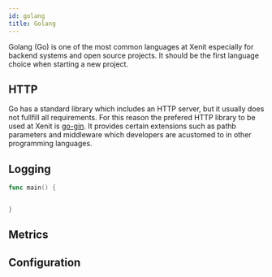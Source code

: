 ```yaml
---
id: golang
title: Golang
---
```


Golang (Go) is one of the most common languages at Xenit especially for backend systems and open source projects. It should be the first language choice when starting a new project.

## HTTP

Go has a standard library which includes an HTTP server, but it usually does not fullfill all requirements. For this reason the prefered HTTP library to be used at Xenit is [go-gin](https://github.com/gin-gonic/gin). It provides certain extensions such as pathb parameters and middleware which developers are acustomed to in other programming languages.

## Logging

```go
func main() {


}
```

## Metrics

## Configuration

